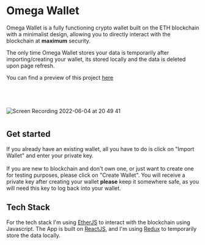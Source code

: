 # Omega Wallet

Omega Wallet is a fully functioning crypto wallet built on the ETH blockchain with a minimalist design, allowing you to directly interact with the blockchain at **maximum** security.

The only time Omega Wallet stores your data is temporarily after importing/creating your wallet, its stored locally and the data is deleted upon page refresh.

You can find a preview of this project [here](https://www.youtube.com/watch?v=dcOGvmr_q_0)

#

<br>

![Screen Recording 2022-06-04 at 20 49 41](https://user-images.githubusercontent.com/96595583/172021607-9836fb5e-c339-4687-b769-d89236e7d394.gif)

#

## Get started

If you already have an existing wallet, all you have to do is click on "Import Wallet" and enter your private key.
<br>
<br>
If you are new to blockchain and don't own one, or just want to create one for testing purposes, please click on "Create Wallet". You will receive a private key after creating your wallet **please** keep it somewhere safe, as you will need this key to log back into your wallet.

## Tech Stack

For the tech stack I'm using [EtherJS](https://docs.ethers.io/v5/) to interact with the blockchain using Javascript. The App is built on [ReactJS](https://reactjs.org/), and I'm using [Redux](https://redux.js.org/) to temporarily store the data locally.
